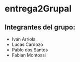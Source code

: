 # entrega2Grupal
## Integrantes del grupo:
- Iván Arriola
- Lucas Cardozo
- Pablo dos Santos
- Fabian Montossi
